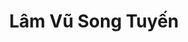 ---
layout: album_gallery
resource: instagram
title: "Lâm Vũ Song Tuyến"
description: "Instagram albums of Lâm Vũ Song Tuyến</br>. Username: _beeemm_"
active: gallery
images:
- image_path: /beeemm_/0/20241009_164453_462529834_1473569506692123_3724247673276250366_n.jpg
  gallery-folder: /gallery/beeemm_/0/
  gallery-name: 0
  gallery-date: May 2025
- image_path: /beeemm_/1/20250306_183648_482662043_18493135159002844_2553730546996754044_n.jpg
  gallery-folder: /gallery/beeemm_/1/
  gallery-name: 1
  gallery-date: May 2025
- image_path: /beeemm_/2/20231124_173751_403876892_836051368260542_1134012732643269813_n.jpg
  gallery-folder: /gallery/beeemm_/2/
  gallery-name: 2
  gallery-date: May 2025
---